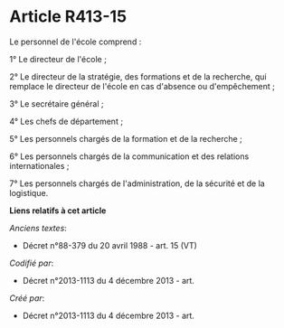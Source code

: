 # Article R413-15

Le personnel de l'école comprend :

1° Le directeur de l'école ;

2° Le directeur de la stratégie, des formations et de la recherche, qui remplace le directeur de l'école en cas d'absence ou
d'empêchement ;

3° Le secrétaire général ;

4° Les chefs de département ;

5° Les personnels chargés de la formation et de la recherche ;

6° Les personnels chargés de la communication et des relations internationales ;

7° Les personnels chargés de l'administration, de la sécurité et de la logistique.

**Liens relatifs à cet article**

_Anciens textes_:

  - Décret n°88-379 du 20 avril 1988 - art. 15 (VT)

_Codifié par_:

  - Décret n°2013-1113 du 4 décembre 2013 - art.

_Créé par_:

  - Décret n°2013-1113 du 4 décembre 2013 - art.
